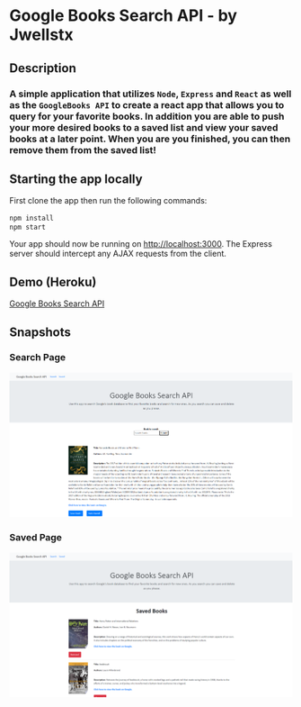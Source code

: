 # Google Books Search API - by Jwellstx

## Description

### A simple application that utilizes `Node`, `Express` and `React` as well as the `GoogleBooks API` to create a react app that allows you to query for your favorite books.  In addition you are able to push your more desired books to a saved list and view your saved books at a later point.  When you are you finished, you can then remove them from the saved list!

## Starting the app locally

First clone the app then run the following commands:
```
npm install
npm start
```
Your app should now be running on <http://localhost:3000>. The Express server should intercept any AJAX requests from the client.

## Demo (Heroku)

[Google Books Search API](https://mighty-cove-22802.herokuapp.com/)

## Snapshots

### Search Page
![search](/images/search.PNG)

### Saved Page
![saved](/images/saved.PNG)
